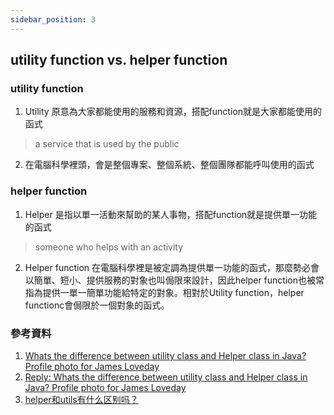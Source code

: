 ```yaml
---
sidebar_position: 3
---
```


## utility function vs. helper function

### utility function 
1. Utility 原意為大家都能使用的服務和資源，搭配function就是大家都能使用的函式
> a service that is used by the public
2. 在電腦科學裡頭，會是整個專案、整個系統、整個團隊都能呼叫使用的函式

### helper function
1. Helper 是指以單一活動來幫助的某人事物，搭配function就是提供單一功能的函式
> someone who helps with an activity
2. Helper function 在電腦科學裡是被定調為提供單一功能的函式，那麼勢必會以簡單、短小、提供服務的對象也叫侷限來設計，因此helper function也被常指為提供一單一簡單功能給特定的對象。相對於Utility function，helper functionc會侷限於一個對象的函式。


### 參考資料
1. [Whats the difference between utility class and Helper class in Java? Profile photo for James Loveday](https://www.quora.com/Whats-the-difference-between-utility-class-and-Helper-class-in-Java)
2. [Reply: Whats the difference between utility class and Helper class in Java? Profile photo for James Loveday](https://www.quora.com/Whats-the-difference-between-utility-class-and-Helper-class-in-Java/answer/James-Loveday-9?ch=10&share=96b1d0aa&srid=NILSx)
3. [helper和utils有什么区别吗？](https://www.zhihu.com/question/62207769)